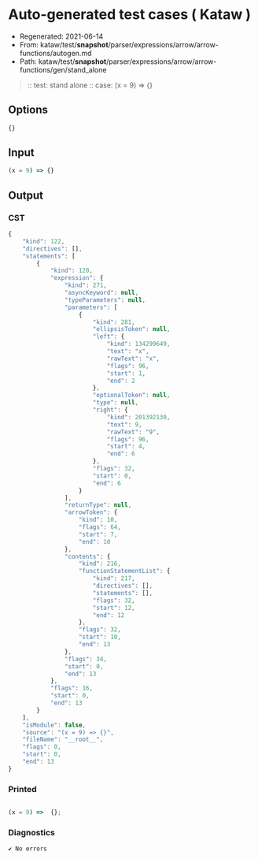 # Auto-generated test cases ( Kataw )
- Regenerated: 2021-06-14
- From: kataw/test/__snapshot__/parser/expressions/arrow/arrow-functions/autogen.md
- Path: kataw/test/__snapshot__/parser/expressions/arrow/arrow-functions/gen/stand_alone
> :: test: stand alone
> :: case: (x = 9) => {}
## Options

`````js
{}
`````
## Input

`````js
(x = 9) => {}
`````
## Output

### CST

```javascript
{
    "kind": 122,
    "directives": [],
    "statements": [
        {
            "kind": 120,
            "expression": {
                "kind": 271,
                "asyncKeyword": null,
                "typeParameters": null,
                "parameters": [
                    {
                        "kind": 281,
                        "ellipsisToken": null,
                        "left": {
                            "kind": 134299649,
                            "text": "x",
                            "rawText": "x",
                            "flags": 96,
                            "start": 1,
                            "end": 2
                        },
                        "optionalToken": null,
                        "type": null,
                        "right": {
                            "kind": 201392130,
                            "text": 9,
                            "rawText": "9",
                            "flags": 96,
                            "start": 4,
                            "end": 6
                        },
                        "flags": 32,
                        "start": 0,
                        "end": 6
                    }
                ],
                "returnType": null,
                "arrowToken": {
                    "kind": 10,
                    "flags": 64,
                    "start": 7,
                    "end": 10
                },
                "contents": {
                    "kind": 216,
                    "functionStatementList": {
                        "kind": 217,
                        "directives": [],
                        "statements": [],
                        "flags": 32,
                        "start": 12,
                        "end": 12
                    },
                    "flags": 32,
                    "start": 10,
                    "end": 13
                },
                "flags": 34,
                "start": 0,
                "end": 13
            },
            "flags": 16,
            "start": 0,
            "end": 13
        }
    ],
    "isModule": false,
    "source": "(x = 9) => {}",
    "fileName": "__root__",
    "flags": 0,
    "start": 0,
    "end": 13
}
```

### Printed

```javascript

(x = 9) =>  {};
```

### Diagnostics

```javascript
✔ No errors
```

